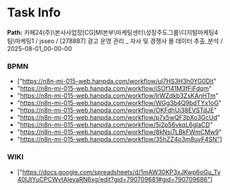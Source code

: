 # Task Info

**Path:** 카페24(주)\본사사업장\[CG]MI본부\마케팅센터\성장주도그룹\디지털마케팅4팀\마케팅1 / jsseo / [278887] 광고 운영 관리 _ 자사 및 경쟁사 몰 데이터 추출_분석 / 2025-08-01_00-00-00

### BPMN
- ["https://n8n-mi-015-web.hanpda.com/workflow/ul7HS3H3h0YG0Dit"
- "https://n8n-mi-015-web.hanpda.com/workflow/iSOf141M3fFiFdqm"
- "https://n8n-mi-015-web.hanpda.com/workflow/IrWZdkb3ZsKAnHTm"
- "https://n8n-mi-015-web.hanpda.com/workflow/WGg3b4Q9bdTYx1oG"
- "https://n8n-mi-015-web.hanpda.com/workflow/OKFdhUi38EVSTdJE"
- "https://n8n-mi-015-web.hanpda.com/workflow/p7x5wQF3bXo3GcUd"
- "https://n8n-mi-015-web.hanpda.com/workflow/5j2p56vkqL6glaCD"
- "https://n8n-mi-015-web.hanpda.com/workflow/8kNsi7LBkFWmCMw9"
- "https://n8n-mi-015-web.hanpda.com/workflow/35hZZ4o3m8uvF4SN"]

### WIKI
- ["https://docs.google.com/spreadsheets/d/1mAW30KP3xJKwp6oGu_Ty40IJtYuCPCWvtAleyaRN6xg/edit?gid=790709681#gid=790709686"]

